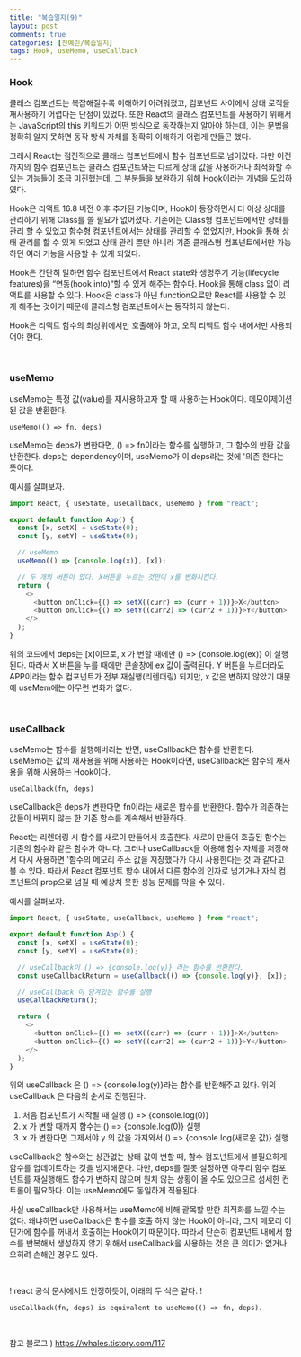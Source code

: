 ```yaml
---
title: "복습일지(9)"   
layout: post    
comments: true  
categories: [전예린/복습일지]
tags: Hook, useMemo, useCallback
---
```


### Hook

클래스 컴포넌트는 복잡해질수록 이해하기 어려워졌고, 컴포넌트 사이에서 상태 로직을 재사용하기 어렵다는 단점이 있었다.
또한 React의 클래스 컴포넌트를 사용하기 위해서는 JavaScript의 this 키워드가 어떤 방식으로 동작하는지 알아야 하는데, 
이는 문법을 정확히 알지 못하면 동작 방식 자체를 정확히 이해하기 어렵게 만들곤 했다.

그래서 React는 점진적으로 클래스 컴포넌트에서 함수 컴포넌트로 넘어갔다.
다만 이전까지의 함수 컴포넌트는 클래스 컴포넌트와는 다르게 상태 값을 사용하거나 최적화할 수 있는 기능들이 조금 미진했는데, 그 부분들을 보완하기 위해 Hook이라는 개념을 도입하였다.

 
Hook은 리액트 16.8 버전 이후 추가된 기능이며, Hook이 등장하면서 더 이상 상태를 관리하기 위해 Class를 쓸 필요가 없어졌다. 
기존에는 Class형 컴포넌트에서만 상태를 관리 할 수 있었고 함수형 컴포넌트에서는 상태를 관리할 수 없었지만, 
Hook을 통해 상태 관리를 할 수 있게 되었고 상태 관리 뿐만 아니라 기존 클래스형 컴포넌트에서만 가능하던 여러 기능을 사용할 수 있게 되었다.

Hook은 간단히 말하면 함수 컴포넌트에서 React state와 생명주기 기능(lifecycle features)을 “연동(hook into)“할 수 있게 해주는 함수다. 
Hook을 통해 class 없이 리액트를 사용할 수 있다. Hook은 class가 아닌 function으로만 React를 사용할 수 있게 해주는 것이기 때문에 클래스형 컴포넌트에서는 동작하지 않는다.

Hook은 리액트 함수의 최상위에서만 호출해야 하고, 오직 리액트 함수 내에서만 사용되어야 한다.

<br/>

### useMemo

useMemo는 특정 값(value)를 재사용하고자 할 때 사용하는 Hook이다. 메모이제이션된 값을 반환한다.

`useMemo(() => fn, deps)`

useMemo는 deps가 변한다면, () => fn이라는 함수를 실행하고, 그 함수의 반환 값을 반환한다. 
deps는 dependency이며, useMemo가 이 deps라는 것에 '의존'한다는 뜻이다.

예시를 살펴보자.

```js
import React, { useState, useCallback, useMemo } from "react";

export default function App() {
  const [x, setX] = useState(0);
  const [y, setY] = useState(0);

  // useMemo
  useMemo(() => {console.log(x)}, [x]);

  // 두 개의 버튼이 있다. X버튼을 누르는 것만이 x를 변화시킨다.
  return (
    <>
      <button onClick={() => setX((curr) => (curr + 1))}>X</button>
      <button onClick={() => setY((curr2) => (curr2 + 1))}>Y</button>
    </>
  );
}
```
위의 코드에서 deps는 [x]이므로, x 가 변할 때에만 () => {console.log(ex)} 이 실행된다. 따라서 X 버튼을 누를 때에만 콘솔창에 ex 값이 출력된다.
Y 버튼을 누르더라도 APP이라는 함수 컴포넌트가 전부 재실행(리렌더링) 되지만, x 값은 변하지 않았기 때문에 useMem에는 아무런 변화가 없다.

<br/>

### useCallback

 useMemo는 함수를 실행해버리는 반면, useCallback은 함수를 반환한다. 
 useMemo는 값의 재사용을 위해 사용하는 Hook이라면, useCallback은 함수의 재사용을 위해 사용하는 Hook이다.

`useCallback(fn, deps)`

useCallback은 deps가 변한다면 fn이라는 새로운 함수를 반환한다. 함수가 의존하는 값들이 바뀌지 않는 한 기존 함수를 계속해서 반환하다.

React는 리렌더링 시 함수를 새로이 만들어서 호출한다. 
새로이 만들어 호출된 함수는 기존의 함수와 같은 함수가 아니다. 
그러나 useCallback을 이용해 함수 자체를 저장해서 다시 사용하면 '함수의 메모리 주소 값을 저장했다가 다시 사용한다는 것'과 같다고 볼 수 있다. 
따라서 React 컴포넌트 함수 내에서 다른 함수의 인자로 넘기거나 자식 컴포넌트의 prop으로 넘길 때 예상치 못한 성능 문제를 막을 수 있다.

예시를 살펴보자.

```js
import React, { useState, useCallback, useMemo } from "react";

export default function App() {
  const [x, setX] = useState(0);
  const [y, setY] = useState(0);

  // useCallback이 () => {console.log(y)} 라는 함수를 반환한다.
  const useCallbackReturn = useCallback(() => {console.log(y)}, [x]);

  // useCallback 이 담겨있는 함수를 실행
  useCallbackReturn();

  return (
    <>
      <button onClick={() => setX((curr) => (curr + 1))}>X</button>
      <button onClick={() => setY((curr2) => (curr2 + 1))}>Y</button>
    </>
  );
}
```

위의 useCallback 은 () => {console.log(y)}라는 함수를 반환해주고 있다. 위의 useCallback 은 다음의 순서로 진행된다.

1. 처음 컴포넌트가 시작될 때 실행 () => {console.log(0)}
2. x 가 변할 때까지 함수는 () => {console.log(0)} 실행
3. x 가 변한다면 그제서야 y 의 값을 가져와서 () => {console.log(새로운 값)} 실행

useCallback은 함수와는 상관없는 상태 값이 변할 때, 함수 컴포넌트에서 불필요하게 함수를 업데이트하는 것을 방지해준다. 
다만, deps를 잘못 설정하면 아무리 함수 컴포넌트를 재실행해도 함수가 변하지 않으며 원치 않는 상황이 올 수도 있으므로 섬세한 컨트롤이 필요하다. 이는 useMemo에도 동일하게 적용된다.

사실 useCallback만 사용해서는 useMemo에 비해 괄목할 만한 최적화를 느낄 수는 없다. 
왜냐하면 useCallback은 함수를 호출 하지 않는 Hook이 아니라, 그저 메모리 어딘가에 함수를 꺼내서 호출하는 Hook이기 때문이다. 
따라서 단순히 컴포넌트 내에서 함수를 반복해서 생성하지 않기 위해서 useCallback을 사용하는 것은 큰 의미가 없거나 오히려 손해인 경우도 있다.

<br/>

! react 공식 문서에서도 인정하듯이, 아래의 두 식은 같다. !

`useCallback(fn, deps) is equivalent to useMemo(() => fn, deps).`

<br/>


참고 블로그 ) https://whales.tistory.com/117
